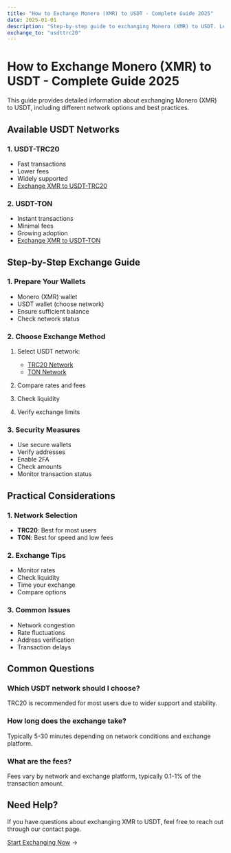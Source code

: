 ```yaml
---
title: "How to Exchange Monero (XMR) to USDT - Complete Guide 2025"
date: 2025-01-01
description: "Step-by-step guide to exchanging Monero (XMR) to USDT. Learn about different USDT networks, exchange methods, and security tips."
exchange_to: "usdttrc20"
---
```


# How to Exchange Monero (XMR) to USDT - Complete Guide 2025

This guide provides detailed information about exchanging Monero (XMR) to USDT, including different network options and best practices.

## Available USDT Networks

### 1. USDT-TRC20

-   Fast transactions
-   Lower fees
-   Widely supported
-   [Exchange XMR to USDT-TRC20](/exchanges/xmr-to-usdt-trc20/)

### 2. USDT-TON

-   Instant transactions
-   Minimal fees
-   Growing adoption
-   [Exchange XMR to USDT-TON](/exchanges/xmr-to-usdt-ton/)

## Step-by-Step Exchange Guide

### 1. Prepare Your Wallets

-   Monero (XMR) wallet
-   USDT wallet (choose network)
-   Ensure sufficient balance
-   Check network status

### 2. Choose Exchange Method

1. Select USDT network:

    - [TRC20 Network](/exchanges/xmr-to-usdt-trc20/)
    - [TON Network](/exchanges/xmr-to-usdt-ton/)

2. Compare rates and fees
3. Check liquidity
4. Verify exchange limits

### 3. Security Measures

-   Use secure wallets
-   Verify addresses
-   Enable 2FA
-   Check amounts
-   Monitor transaction status

## Practical Considerations

### 1. Network Selection

-   **TRC20**: Best for most users
-   **TON**: Best for speed and low fees

### 2. Exchange Tips

-   Monitor rates
-   Check liquidity
-   Time your exchange
-   Compare options

### 3. Common Issues

-   Network congestion
-   Rate fluctuations
-   Address verification
-   Transaction delays

## Common Questions

### Which USDT network should I choose?

TRC20 is recommended for most users due to wider support and stability.

### How long does the exchange take?

Typically 5-30 minutes depending on network conditions and exchange platform.

### What are the fees?

Fees vary by network and exchange platform, typically 0.1-1% of the transaction amount.

## Need Help?

If you have questions about exchanging XMR to USDT, feel free to reach out through our contact page.

[Start Exchanging Now](/exchanges/xmr-to-usdt-trc20/) →
